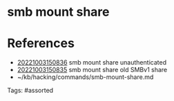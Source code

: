 # smb mount share

# References
- [20221003150836](/zet/20221003150836/) smb mount share unauthenticated
- [20221003150835](/zet/20221003150835/) smb mount share old SMBv1 share
- ~/kb/hacking/commands/smb-mount-share.md

Tags:
    #assorted

